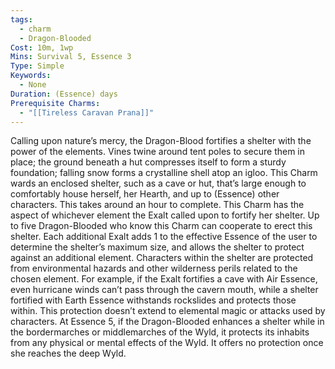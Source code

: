 ```yaml
---
tags:
  - charm
  - Dragon-Blooded
Cost: 10m, 1wp
Mins: Survival 5, Essence 3
Type: Simple
Keywords:
  - None
Duration: (Essence) days
Prerequisite Charms:
  - "[[Tireless Caravan Prana]]"
---
```

Calling upon nature’s mercy, the Dragon-Blood fortifies a shelter with the power of the elements. Vines twine around tent poles to secure them in place; the ground beneath a hut compresses itself to form a sturdy foundation; falling snow forms a crystalline shell atop an igloo. This Charm wards an enclosed shelter, such as a cave or hut, that’s large enough to comfortably house herself, her Hearth, and up to (Essence) other characters. This takes around an hour to complete. This Charm has the aspect of whichever element the Exalt called upon to fortify her shelter. Up to five Dragon-Blooded who know this Charm can cooperate to erect this shelter. Each additional Exalt adds 1 to the effective Essence of the user to determine the shelter’s maximum size, and allows the shelter to protect against an additional element. Characters within the shelter are protected from environmental hazards and other wilderness perils related to the chosen element. For example, if the Exalt fortifies a cave with Air Essence, even hurricane winds can’t pass through the cavern mouth, while a shelter fortified with Earth Essence withstands rockslides and protects those within. This protection doesn’t extend to elemental magic or attacks used by characters. At Essence 5, if the Dragon-Blooded enhances a shelter while in the bordermarches or middlemarches of the Wyld, it protects its inhabits from any physical or mental effects of the Wyld. It offers no protection once she reaches the deep Wyld.